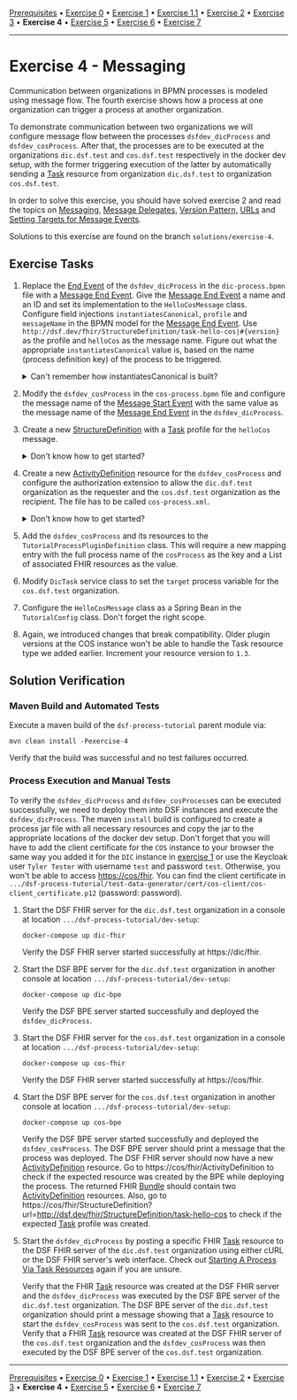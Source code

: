 [Prerequisites](prerequisites.md) • [Exercise 0](exercise-0.md) • [Exercise 1](exercise-1.md) • [Exercise 1.1](exercise-1-1.md) • [Exercise 2](exercise-2.md) • [Exercise 3](exercise-3.md) • **Exercise 4** • [Exercise 5](exercise-5.md) • [Exercise 6](exercise-6.md) • [Exercise 7](exercise-7.md)
___

# Exercise 4 - Messaging
Communication between organizations in BPMN processes is modeled using message flow. The fourth exercise shows how a process at one organization can trigger a process at another organization.

To demonstrate communication between two organizations we will configure message flow between the processes `dsfdev_dicProcess` and `dsfdev_cosProcess`. After that, the processes are to be executed at the organizations `dic.dsf.test` and `cos.dsf.test` respectively in the docker dev setup, with the former triggering execution of the latter by automatically sending a [Task](http://hl7.org/fhir/R4/task.html) resource from organization `dic.dsf.test` to organization `cos.dsf.test`.

In order to solve this exercise, you should have solved exercise 2 and read the topics on
[Messaging](../learning/concepts/bpmn/messaging.md),
[Message Delegates](../learning/concepts/dsf/message-delegates.md),
[Version Pattern](../learning/concepts/dsf/about-version-placeholders-and-urls.md#version-pattern),
[URLs](../learning/concepts/dsf/about-version-placeholders-and-urls.md#urls) 
and [Setting Targets for Message Events](../learning/guides/setting-targets-for-message-events.md).

Solutions to this exercise are found on the branch `solutions/exercise-4`.

## Exercise Tasks
1. Replace the [End Event](https://docs.camunda.org/manual/7.17/reference/bpmn20/events/none-events/#none-end-event) of the `dsfdev_dicProcess` in the `dic-process.bpmn` file with a [Message End Event](../learning/concepts/bpmn/messaging.md#message-end-event). Give the [Message End Event](../learning/concepts/bpmn/messaging.md#message-end-event) a name and an ID and set its implementation to the `HelloCosMessage` class.  
   Configure field injections `instantiatesCanonical`, `profile` and `messageName` in the BPMN model for the [Message End Event](https://docs.camunda.org/manual/7.17/reference/bpmn20/events/message-events/#message-end-event).
    Use `http://dsf.dev/fhir/StructureDefinition/task-hello-cos|#{version}` as the profile and `helloCos` as the message name. Figure out what the appropriate `instantiatesCanonical` value is, based on the name (process definition key) of the process to be triggered.
   <details>
   <summary>Can't remember how instantiatesCanonical is built?</summary>

   Read the concept [here](../learning/concepts/dsf/about-version-placeholders-and-urls.md#urls) again.
    </details>
1. Modify the `dsfdev_cosProcess` in the `cos-process.bpmn` file and configure the message name of the [Message Start Event](../learning/concepts/bpmn/messaging.md#message-start-event) with the same value as the message name of the [Message End Event](../learning/concepts/bpmn/messaging.md#message-end-event) in the `dsfdev_dicProcess`. 
1. Create a new [StructureDefinition](http://hl7.org/fhir/R4/structuredefinition.html) with a [Task](../learning/concepts/fhir/task.md) profile for the `helloCos` message.
    <details>
   <summary>Don't know how to get started?</summary>
   
   You can base this [Task](../learning/concepts/fhir/task.md) profile off the `StructureDefinition/task-start-dic-process.xml` resource. Then look for elements that need to be added, changed or can be omitted.
    </details>
1. Create a new [ActivityDefinition](../learning/concepts/fhir/activitydefinition.md) resource for the `dsfdev_cosProcess` and configure the authorization extension to allow the `dic.dsf.test` organization as the requester and the `cos.dsf.test` organization as the recipient. The file has to be called `cos-process.xml`.
   <details>
   <summary>Don't know how to get started?</summary>

   You can base this ActivityDefinition off the `ActivityDefinition/dic-process.xml` resource. Then look for elements that need to be added, changed or can be omitted.
   Or you can take a look at the [guide on creating ActivityDefinitions](../learning/guides/creating-an-activity-definition.md).
   </details>
1. Add the `dsfdev_cosProcess` and its resources to the `TutorialProcessPluginDefinition` class. This will require a new mapping entry with the full process name of the `cosProcess` as the key and a List of associated FHIR resources as the value.
1. Modify `DicTask` service class to set the `target` process variable for the `cos.dsf.test` organization.
1. Configure the `HelloCosMessage` class as a Spring Bean in the `TutorialConfig` class. Don't forget the right scope.
1. Again, we introduced changes that break compatibility. Older plugin versions at the COS instance won't be able to handle the Task resource type we added earlier. Increment your resource version to `1.3`. 

## Solution Verification
### Maven Build and Automated Tests
Execute a maven build of the `dsf-process-tutorial` parent module via:
```
mvn clean install -Pexercise-4
```
Verify that the build was successful and no test failures occurred.

### Process Execution and Manual Tests
To verify the `dsfdev_dicProcess` and `dsfdev_cosProcess`es can be executed successfully, we need to deploy them into DSF instances and execute the `dsfdev_dicProcess`. The maven `install` build is configured to create a process jar file with all necessary resources and copy the jar to the appropriate locations of the docker dev setup.
Don't forget that you will have to add the client certificate for the `COS` instance to your browser the same way you added it for the `DIC` instance
in [exercise 1](exercise-1.md) or use the Keycloak user `Tyler Tester` with username `test` and password `test`. Otherwise, you won't be able to access [https://cos/fhir](https://cos/fhir). You can find the client certificate
in `.../dsf-process-tutorial/test-data-generator/cert/cos-client/cos-client_certificate.p12` (password: password).

1. Start the DSF FHIR server for the `dic.dsf.test` organization in a console at location `.../dsf-process-tutorial/dev-setup`:
   ```
   docker-compose up dic-fhir
   ```
   Verify the DSF FHIR server started successfully at https://dic/fhir.

2. Start the DSF BPE server for the `dic.dsf.test` organization in another console at location `.../dsf-process-tutorial/dev-setup`:
   ```
   docker-compose up dic-bpe
   ```
   Verify the DSF BPE server started successfully and deployed the `dsfdev_dicProcess`.

3. Start the DSF FHIR server for the `cos.dsf.test` organization in a console at location `.../dsf-process-tutorial/dev-setup`:
   ```
   docker-compose up cos-fhir
   ```
   Verify the DSF FHIR server started successfully at https://cos/fhir.

4. Start the DSF BPE server for the `cos.dsf.test` organization in another console at location `.../dsf-process-tutorial/dev-setup`:
   ```
   docker-compose up cos-bpe
   ```
   Verify the DSF BPE server started successfully and deployed the `dsfdev_cosProcess`. The DSF BPE server should print a message that the process was deployed. The DSF FHIR server should now have a new [ActivityDefinition](../learning/concepts/fhir/activitydefinition.md) resource. Go to https://cos/fhir/ActivityDefinition to check if the expected resource was created by the BPE while deploying the process. The returned FHIR [Bundle](http://hl7.org/fhir/R4/bundle.html) should contain two [ActivityDefinition](../learning/concepts/fhir/activitydefinition.md) resources. Also, go to https://cos/fhir/StructureDefinition?url=http://dsf.dev/fhir/StructureDefinition/task-hello-cos to check if the expected [Task](../learning/concepts/fhir/task.md) profile was created.

5. Start the `dsfdev_dicProcess` by posting a specific FHIR [Task](../learning/concepts/fhir/task.md) resource to the DSF FHIR server of the `dic.dsf.test` organization using either cURL or the DSF FHIR server's web interface. Check out [Starting A Process Via Task Resources](../learning/guides/starting-a-process-via-task-resources.md) again if you are unsure.

   Verify that the FHIR [Task](../learning/concepts/fhir/task.md) resource was created at the DSF FHIR server and the `dsfdev_dicProcess` was executed by the DSF BPE server of the `dic.dsf.test` organization. The DSF BPE server of the `dic.dsf.test` organization should print a message showing that a [Task](../learning/concepts/fhir/task.md) resource to start the `dsfdev_cosProcess` was sent to the `cos.dsf.test` organization.  
   Verify that a FHIR [Task](../learning/concepts/fhir/task.md) resource was created at the DSF FHIR server of the `cos.dsf.test` organization and the `dsfdev_cosProcess` was then executed by the DSF BPE server of the `cos.dsf.test` organization.

___
[Prerequisites](prerequisites.md) • [Exercise 0](exercise-0.md) • [Exercise 1](exercise-1.md) • [Exercise 1.1](exercise-1-1.md) • [Exercise 2](exercise-2.md) • [Exercise 3](exercise-3.md) • **Exercise 4** • [Exercise 5](exercise-5.md) • [Exercise 6](exercise-6.md) • [Exercise 7](exercise-7.md)